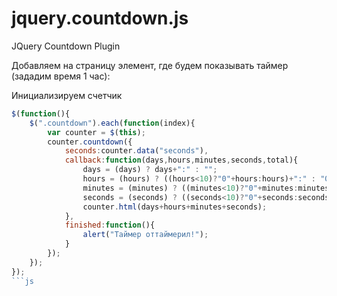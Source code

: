 # jquery.countdown.js
JQuery Countdown Plugin

Добавляем на страницу элемент, где будем показывать таймер (зададим время 1 час):

<span class="countdown" data-seconds="3600"></span>

Инициализируем счетчик

```js
$(function(){
	$(".countdown").each(function(index){
		var counter = $(this);
		counter.countdown({
			seconds:counter.data("seconds"),
			callback:function(days,hours,minutes,seconds,total){
				days = (days) ? days+":" : "";
				hours = (hours) ? ((hours<10)?"0"+hours:hours)+":" : "00:";
				minutes = (minutes) ? ((minutes<10)?"0"+minutes:minutes)+":" : "00:";
				seconds = (seconds) ? ((seconds<10)?"0"+seconds:seconds) : "00";
				counter.html(days+hours+minutes+seconds);
			},
			finished:function(){
				alert("Таймер оттаймерил!");
			}
		});
	});
});
```js
